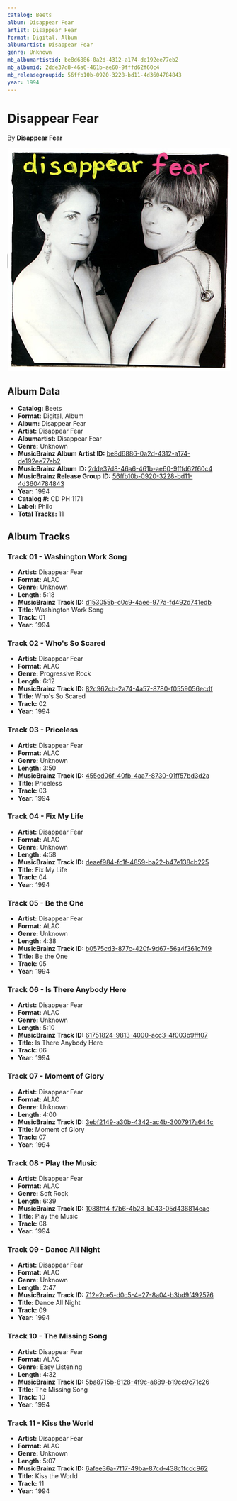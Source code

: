 ```yaml
---
catalog: Beets
album: Disappear Fear
artist: Disappear Fear
format: Digital, Album
albumartist: Disappear Fear
genre: Unknown
mb_albumartistid: be8d6886-0a2d-4312-a174-de192ee77eb2
mb_albumid: 2dde37d8-46a6-461b-ae60-9fffd62f60c4
mb_releasegroupid: 56ffb10b-0920-3228-bd11-4d3604784843
year: 1994
---
```


# Disappear Fear

By **Disappear Fear**

![](../../assets/beetscovers/Disappear_Fear-Disappear_Fear.jpg)

## Album Data

- **Catalog:** Beets
- **Format:** Digital, Album
- **Album:** Disappear Fear
- **Artist:** Disappear Fear
- **Albumartist:** Disappear Fear
- **Genre:** Unknown
- **MusicBrainz Album Artist ID:** [be8d6886-0a2d-4312-a174-de192ee77eb2](https://musicbrainz.org/artist/be8d6886-0a2d-4312-a174-de192ee77eb2)
- **MusicBrainz Album ID:** [2dde37d8-46a6-461b-ae60-9fffd62f60c4](https://musicbrainz.org/release/2dde37d8-46a6-461b-ae60-9fffd62f60c4)
- **MusicBrainz Release Group ID:** [56ffb10b-0920-3228-bd11-4d3604784843](https://musicbrainz.org/release-group/56ffb10b-0920-3228-bd11-4d3604784843)
- **Year:** 1994
- **Catalog #:** CD PH 1171
- **Label:** Philo
- **Total Tracks:** 11

## Album Tracks

### Track 01 - Washington Work Song

- **Artist:** Disappear Fear
- **Format:** ALAC
- **Genre:** Unknown
- **Length:** 5:18
- **MusicBrainz Track ID:** [d153055b-c0c9-4aee-977a-fd492d741edb](https://musicbrainz.org/recording/d153055b-c0c9-4aee-977a-fd492d741edb)
- **Title:** Washington Work Song
- **Track:** 01
- **Year:** 1994

### Track 02 - Who's So Scared

- **Artist:** Disappear Fear
- **Format:** ALAC
- **Genre:** Progressive Rock
- **Length:** 6:12
- **MusicBrainz Track ID:** [82c962cb-2a74-4a57-8780-f0559056ecdf](https://musicbrainz.org/recording/82c962cb-2a74-4a57-8780-f0559056ecdf)
- **Title:** Who's So Scared
- **Track:** 02
- **Year:** 1994

### Track 03 - Priceless

- **Artist:** Disappear Fear
- **Format:** ALAC
- **Genre:** Unknown
- **Length:** 3:50
- **MusicBrainz Track ID:** [455ed06f-40fb-4aa7-8730-01ff57bd3d2a](https://musicbrainz.org/recording/455ed06f-40fb-4aa7-8730-01ff57bd3d2a)
- **Title:** Priceless
- **Track:** 03
- **Year:** 1994

### Track 04 - Fix My Life

- **Artist:** Disappear Fear
- **Format:** ALAC
- **Genre:** Unknown
- **Length:** 4:58
- **MusicBrainz Track ID:** [deaef984-fc1f-4859-ba22-b47e138cb225](https://musicbrainz.org/recording/deaef984-fc1f-4859-ba22-b47e138cb225)
- **Title:** Fix My Life
- **Track:** 04
- **Year:** 1994

### Track 05 - Be the One

- **Artist:** Disappear Fear
- **Format:** ALAC
- **Genre:** Unknown
- **Length:** 4:38
- **MusicBrainz Track ID:** [b0575cd3-877c-420f-9d67-56a4f361c749](https://musicbrainz.org/recording/b0575cd3-877c-420f-9d67-56a4f361c749)
- **Title:** Be the One
- **Track:** 05
- **Year:** 1994

### Track 06 - Is There Anybody Here

- **Artist:** Disappear Fear
- **Format:** ALAC
- **Genre:** Unknown
- **Length:** 5:10
- **MusicBrainz Track ID:** [61751824-9813-4000-acc3-4f003b9fff07](https://musicbrainz.org/recording/61751824-9813-4000-acc3-4f003b9fff07)
- **Title:** Is There Anybody Here
- **Track:** 06
- **Year:** 1994

### Track 07 - Moment of Glory

- **Artist:** Disappear Fear
- **Format:** ALAC
- **Genre:** Unknown
- **Length:** 4:00
- **MusicBrainz Track ID:** [3ebf2149-a30b-4342-ac4b-3007917a644c](https://musicbrainz.org/recording/3ebf2149-a30b-4342-ac4b-3007917a644c)
- **Title:** Moment of Glory
- **Track:** 07
- **Year:** 1994

### Track 08 - Play the Music

- **Artist:** Disappear Fear
- **Format:** ALAC
- **Genre:** Soft Rock
- **Length:** 6:39
- **MusicBrainz Track ID:** [1088fff4-f7b6-4b28-b043-05d436814eae](https://musicbrainz.org/recording/1088fff4-f7b6-4b28-b043-05d436814eae)
- **Title:** Play the Music
- **Track:** 08
- **Year:** 1994

### Track 09 - Dance All Night

- **Artist:** Disappear Fear
- **Format:** ALAC
- **Genre:** Unknown
- **Length:** 2:47
- **MusicBrainz Track ID:** [712e2ce5-d0c5-4e27-8a04-b3bd9f492576](https://musicbrainz.org/recording/712e2ce5-d0c5-4e27-8a04-b3bd9f492576)
- **Title:** Dance All Night
- **Track:** 09
- **Year:** 1994

### Track 10 - The Missing Song

- **Artist:** Disappear Fear
- **Format:** ALAC
- **Genre:** Easy Listening
- **Length:** 4:32
- **MusicBrainz Track ID:** [5ba8715b-8128-4f9c-a889-b19cc9c71c26](https://musicbrainz.org/recording/5ba8715b-8128-4f9c-a889-b19cc9c71c26)
- **Title:** The Missing Song
- **Track:** 10
- **Year:** 1994

### Track 11 - Kiss the World

- **Artist:** Disappear Fear
- **Format:** ALAC
- **Genre:** Unknown
- **Length:** 5:07
- **MusicBrainz Track ID:** [6afee36a-7f17-49ba-87cd-438c1fcdc962](https://musicbrainz.org/recording/6afee36a-7f17-49ba-87cd-438c1fcdc962)
- **Title:** Kiss the World
- **Track:** 11
- **Year:** 1994

